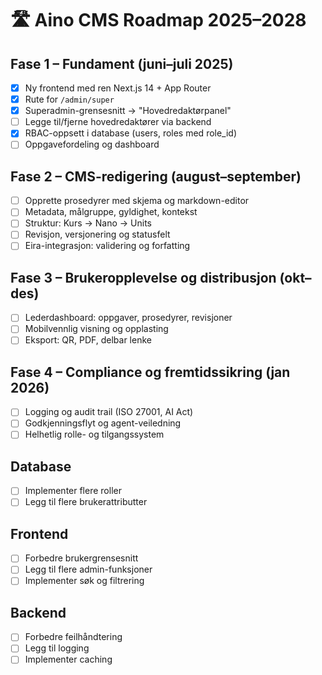 # 🛣️ Aino CMS Roadmap 2025–2028

## Fase 1 – Fundament (juni–juli 2025)

- [x] Ny frontend med ren Next.js 14 + App Router
- [x] Rute for `/admin/super`
- [x] Superadmin-grensesnitt → "Hovedredaktørpanel"
- [ ] Legge til/fjerne hovedredaktører via backend
- [x] RBAC-oppsett i database (users, roles med role_id)
- [ ] Oppgavefordeling og dashboard

## Fase 2 – CMS-redigering (august–september)

- [ ] Opprette prosedyrer med skjema og markdown-editor
- [ ] Metadata, målgruppe, gyldighet, kontekst
- [ ] Struktur: Kurs → Nano → Units
- [ ] Revisjon, versjonering og statusfelt
- [ ] Eira-integrasjon: validering og forfatting

## Fase 3 – Brukeropplevelse og distribusjon (okt–des)

- [ ] Lederdashboard: oppgaver, prosedyrer, revisjoner
- [ ] Mobilvennlig visning og opplasting
- [ ] Eksport: QR, PDF, delbar lenke

## Fase 4 – Compliance og fremtidssikring (jan 2026)

- [ ] Logging og audit trail (ISO 27001, AI Act)
- [ ] Godkjenningsflyt og agent-veiledning
- [ ] Helhetlig rolle- og tilgangssystem

## Database
- [ ] Implementer flere roller
- [ ] Legg til flere brukerattributter

## Frontend
- [ ] Forbedre brukergrensesnitt
- [ ] Legg til flere admin-funksjoner
- [ ] Implementer søk og filtrering

## Backend
- [ ] Forbedre feilhåndtering
- [ ] Legg til logging
- [ ] Implementer caching 